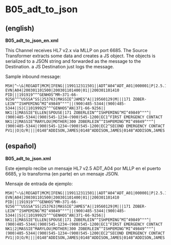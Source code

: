 # B05_adt_to_json

## (english)

**B05_adt_to_json_en.xml**

This Channel receives HL7 v2.x via MLLP on port 6685. The Source Transformer extracts
some data and creates a JS object. The objects is serialized to a JSON string and
forwarded as the message to the Destination. a JS Destination just logs the message.

Sample inbound message:

```
MSH|^~\&|REGADT|MCM|IFENG||199112311501||ADT^A04^ADT_A01|000001|P|2.5.1|||
EVN|A04|200301101500|200301101400|01||200301101410
PID|||191919^^^GENHOS^MR~371-66-9256^^^USSSA^SS|253763|MASSIE^JAMES^A||19560129|M|||171 ZOBER-LEIN^^ISHPEMING^MI^49849^""^||(900)485-5344|(900)485-5344||S|C|10199925^^^GENHOS^AN|371-66-9256||
NK1|1|MASSIE^ELLEN|SPOUSE|171 ZOBERLEIN^^ISHPEMING^MI^49849^""^|(900)485-5344|(900)545-1234~(900)545-1200|EC1^FIRST EMERGENCY CONTACT
NK1|2|MASSIE^MARYLOU|MOTHER|300 ZOBERLEIN^^ISHPEMING^MI^49849^""^|(900)485-5344|(900)545-1234~(900)545-1200|EC2^SECOND EMERGENCY CONTACT
PV1||O|O/R||||0148^ADDISON,JAMES|0148^ADDISON,JAMES|0148^ADDISON,JAMES|AMB|||||||0148^ADDISON,JAMES|S|1400|A|||||||||||||||||||GENHOS|||||199501101410|
```


## (español)

**B05_adt_to_json.xml**

Este ejemplo recibe un mensaje HL7 v2.5 ADT_A04 por MLLP en el puerto 6685, y lo
transforma (en parte) en un mensaje JSON.

Mensaje de entrada de ejemplo:

```
MSH|^~\&|REGADT|MCM|IFENG||199112311501||ADT^A04^ADT_A01|000001|P|2.5.1|||
EVN|A04|200301101500|200301101400|01||200301101410
PID|||191919^^^GENHOS^MR~371-66-9256^^^USSSA^SS|253763|MASSIE^JAMES^A||19560129|M|||171 ZOBER-LEIN^^ISHPEMING^MI^49849^""^||(900)485-5344|(900)485-5344||S|C|10199925^^^GENHOS^AN|371-66-9256||
NK1|1|MASSIE^ELLEN|SPOUSE|171 ZOBERLEIN^^ISHPEMING^MI^49849^""^|(900)485-5344|(900)545-1234~(900)545-1200|EC1^FIRST EMERGENCY CONTACT
NK1|2|MASSIE^MARYLOU|MOTHER|300 ZOBERLEIN^^ISHPEMING^MI^49849^""^|(900)485-5344|(900)545-1234~(900)545-1200|EC2^SECOND EMERGENCY CONTACT
PV1||O|O/R||||0148^ADDISON,JAMES|0148^ADDISON,JAMES|0148^ADDISON,JAMES|AMB|||||||0148^ADDISON,JAMES|S|1400|A|||||||||||||||||||GENHOS|||||199501101410|
```
